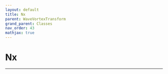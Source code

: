 ```yaml
---
layout: default
title: Nx
parent: WaveVortexTransform
grand_parent: Classes
nav_order: 43
mathjax: true
---
```


#  Nx




---

